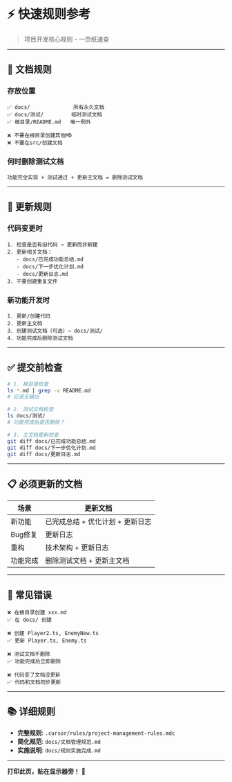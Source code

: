 # ⚡ 快速规则参考

> 项目开发核心规则 - 一页纸速查

---

## 📁 文档规则

### 存放位置
```
✅ docs/              所有永久文档
✅ docs/测试/         临时测试文档
✅ 根目录/README.md   唯一例外

❌ 不要在根目录创建其他MD
❌ 不要在src/创建文档
```

### 何时删除测试文档
```
功能完全实现 + 测试通过 + 更新主文档 = 删除测试文档
```

---

## 🔄 更新规则

### 代码变更时
```
1. 检查是否有旧代码 → 更新而非新建
2. 更新相关文档：
   - docs/已完成功能总结.md
   - docs/下一步优化计划.md
   - docs/更新日志.md
3. 不要创建重复文件
```

### 新功能开发时
```
1. 更新/创建代码
2. 更新主文档
3. 创建测试文档（可选）→ docs/测试/
4. 功能完成后删除测试文档
```

---

## ✅ 提交前检查

```bash
# 1. 根目录检查
ls *.md | grep -v README.md
# 应该无输出

# 2. 测试文档检查
ls docs/测试/
# 功能完成后是否删除？

# 3. 主文档更新检查
git diff docs/已完成功能总结.md
git diff docs/下一步优化计划.md
git diff docs/更新日志.md
```

---

## 📋 必须更新的文档

| 场景 | 更新文档 |
|-----|---------|
| 新功能 | 已完成总结 + 优化计划 + 更新日志 |
| Bug修复 | 更新日志 |
| 重构 | 技术架构 + 更新日志 |
| 功能完成 | 删除测试文档 + 更新主文档 |

---

## 🚫 常见错误

```
❌ 在根目录创建 xxx.md
✅ 在 docs/ 创建

❌ 创建 Player2.ts, EnemyNew.ts
✅ 更新 Player.ts, Enemy.ts

❌ 测试文档不删除
✅ 功能完成后立即删除

❌ 代码变了文档没更新
✅ 代码和文档同步更新
```

---

## 📚 详细规则

- **完整规则**: `.cursor/rules/project-management-rules.mdc`
- **简化规范**: `docs/文档管理规范.md`
- **实施说明**: `docs/规则实施完成.md`

---

**打印此页，贴在显示器旁！** 📌
